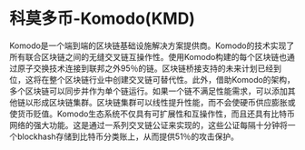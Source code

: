 # 科莫多币-Komodo(KMD)

Komodo是一个端到端的区块链基础设施解决方案提供商。Komodo的技术实现了所有联合区块链之间的无缝交叉链互操作性。使用Komodo构建的每个区块链也通过原子交换技术连接到联邦之外95％的链。区块链桥接支持的未来计划已经到位，这将在整个区块链行业中创建交叉链可替代性。此外，借助Komodo的架构，多个区块链可以同步并作为单个链运行。如果一个链不满足性能需求，可以添加其他链以形成区块链集群。区块链集群可以线性提升性能，而不会使硬币供应膨胀或使货币贬值。Komodo生态系统不仅具有可扩展性和互操作性，而且还具有比特币网络的强大功能。这是通过一系列交叉链公证来实现的，这些公证每隔十分钟将一个blockhash存储到比特币分类账上，从而提供51％的攻击保护。



